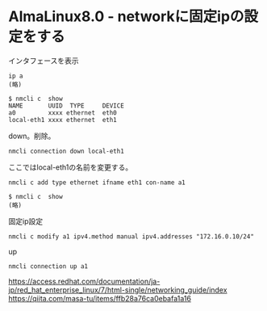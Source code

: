 # AlmaLinux8.0 - networkに固定ipの設定をする

インタフェースを表示
``` 
ip a
(略)
```

``` 
$ nmcli c  show
NAME       UUID  TYPE     DEVICE 
a0         xxxx ethernet  eth0   
local-eth1 xxxx ethernet  eth1   
```

down。削除。
``` 
nmcli connection down local-eth1 
```

ここではlocal-eth1の名前を変更する。
``` 
nmcli c add type ethernet ifname eth1 con-name a1 

$ nmcli c  show
(略)
```

固定ip設定
``` 
nmcli c modify a1 ipv4.method manual ipv4.addresses "172.16.0.10/24"
```

up
``` 
nmcli connection up a1 
```

https://access.redhat.com/documentation/ja-jp/red_hat_enterprise_linux/7/html-single/networking_guide/index
https://qiita.com/masa-tu/items/ffb28a76ca0ebafa1a16

